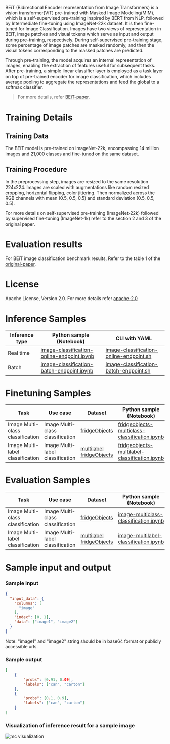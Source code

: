 BEiT (Bidirectional Encoder representation from Image Transformers) is a vision transformer(ViT) pre-trained with Masked Image Modeling(MIM), which is a self-supervised pre-training inspired by BERT from NLP, followed by Intermediate fine-tuning using ImageNet-22k dataset. It is then fine-tuned for Image Classification. Images have two views of representation in BEiT, image patches and visual tokens which serve as input and output during pre-training, respectively. During self-supervised pre-training stage, some percentage of image patches are masked randomly, and then the visual tokens corresponding to the masked patches are predicted.

Through pre-training, the model acquires an internal representation of images, enabling the extraction of features useful for subsequent tasks. After pre-training, a simple linear classifier layer is employed as a task layer on top of pre-trained encoder for image classification, which includes average pooling to aggregate the representations and feed the global to a softmax classifier.

> For more details, refer <a href="https://arxiv.org/abs/2106.08254" target="_blank">BEiT-paper</a>.

# Training Details

## Training Data

The BEiT model is pre-trained on ImageNet-22k, encompassing 14 million images and 21,000 classes and fine-tuned on the same dataset.

## Training Procedure

In the preprocessing step, images are resized to the same resolution 224x224. Images are scaled with augmentations like random resized cropping, horizontal flipping, color jittering. Then normalized across the RGB channels with mean (0.5, 0.5, 0.5) and standard deviation (0.5, 0.5, 0.5).

For more details on self-supervised pre-training (ImageNet-22k) followed by supervised fine-tuning (ImageNet-1k) refer to the section 2 and 3 of the original paper.

# Evaluation results

For BEiT image classification benchmark results, Refer to the table 1 of the <a href="https://arxiv.org/abs/2106.08254" target="_blank">original-paper</a>.

# License

Apache License, Version 2.0. For more details refer <a href="https://www.apache.org/licenses/LICENSE-2.0" target="_blank">apache-2.0</a>

# Inference Samples

Inference type|Python sample (Notebook)|CLI with YAML
|--|--|--|
Real time|<a href="https://aka.ms/azureml-infer-sdk-image-classification" target="_blank">image-classification-online-endpoint.ipynb</a>|<a href="https://aka.ms/azureml-infer-cli-image-classification" target="_blank">image-classification-online-endpoint.sh</a>
Batch |<a href="https://aka.ms/azureml-infer-batch-sdk-image-classification" target="_blank">image-classification-batch-endpoint.ipynb</a>|<a href="https://aka.ms/azureml-infer-batch-cli-image-classification" target="_blank">image-classification-batch-endpoint.sh</a>

# Finetuning Samples

Task|Use case|Dataset|Python sample (Notebook)|CLI with YAML
|---|--|--|--|--|
Image Multi-class classification|Image Multi-class classification|[fridgeObjects](https://cvbp-secondary.z19.web.core.windows.net/datasets/image_classification/fridgeObjects.zip)|<a href="https://aka.ms/azureml-ft-sdk-image-mc-classification" target="_blank">fridgeobjects-multiclass-classification.ipynb</a>|<a href="https://aka.ms/azureml-ft-cli-image-mc-classification" target="_blank">fridgeobjects-multiclass-classification.sh</a>
Image Multi-label classification|Image Multi-label classification|[multilabel fridgeObjects](https://cvbp-secondary.z19.web.core.windows.net/datasets/image_classification/multilabelFridgeObjects.zip)|<a href="https://aka.ms/azureml-ft-sdk-image-ml-classification" target="_blank">fridgeobjects-multilabel-classification.ipynb</a>|<a href="https://aka.ms/azureml-ft-cli-image-ml-classification" target="_blank">fridgeobjects-multilabel-classification.sh</a>

# Evaluation Samples

|Task|Use case|Dataset|Python sample (Notebook)|
|---|--|--|--|
|Image Multi-class classification|Image Multi-class classification|[fridgeObjects](https://cvbp-secondary.z19.web.core.windows.net/datasets/image_classification/fridgeObjects.zip)|<a href="https://aka.ms/azureml-evaluation-sdk-image-mc-classification" target="_blank">image-multiclass-classification.ipynb</a>|
|Image Multi-label classification|Image Multi-label classification|[multilabel fridgeObjects](https://cvbp-secondary.z19.web.core.windows.net/datasets/image_classification/multilabelFridgeObjects.zip)|<a href="https://aka.ms/azureml-evaluation-sdk-image-ml-classification" target="_blank">image-multilabel-classification.ipynb</a>|

# Sample input and output

### Sample input

```json
{
  "input_data": {
    "columns": [
      "image"
    ],
    "index": [0, 1],
    "data": ["image1", "image2"]
  }
}
```

Note: "image1" and "image2" string should be in base64 format or publicly accessible urls.


### Sample output

```json
[
    {
        "probs": [0.91, 0.09],
        "labels": ["can", "carton"]
    },
    {
        "probs": [0.1, 0.9],
        "labels": ["can", "carton"]
    }
]
```

### Visualization of inference result for a sample image

<img src="https://automlcesdkdataresources.blob.core.windows.net/finetuning-image-models/images/Model_Result_Visualizations(Do_not_delete)/plot_microsoft-beit-base-patch16-224-pt22k-ft22k_MC.png" alt="mc visualization">
